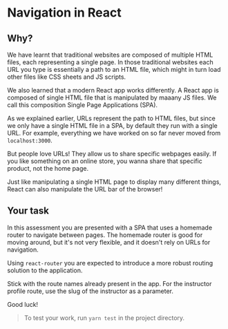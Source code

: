 # Navigation in React

## Why?

We have learnt that traditional websites are composed of multiple HTML files, each representing a single page.
In those traditional websites each URL you type is essentially a path to an HTML file, which might in turn load other files like CSS sheets and JS scripts.

We also learned that a modern React app works differently.
A React app is composed of single HTML file that is manipulated by maaany JS files.
We call this composition Single Page Applications (SPA).

As we explained earlier, URLs represent the path to HTML files,
but since we only have a single HTML file in a SPA, by default they run with a single URL.
For example, everything we have worked on so far never moved from `localhost:3000`.

But people love URLs! They allow us to share specific webpages easily.
If you like something on an online store, you wanna share that specific product, not the home page.

Just like manipulating a single HTML page to display many different things, React can also manipulate the URL bar of the browser!

## Your task

In this assessment you are presented with a SPA that uses a homemade router to navigate between pages.
The homemade router is good for moving around, but it's not very flexible, and it doesn't rely on URLs for navigation.

Using `react-router` you are expected to introduce a more robust routing solution to the application.

Stick with the route names already present in the app. For the instructor profile route, use the slug of the instructor as a parameter.

Good luck!

> To test your work, run `yarn test` in the project directory.

